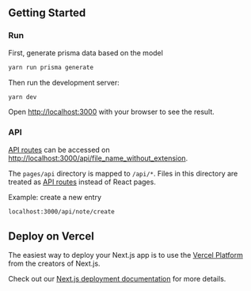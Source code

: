 ## Getting Started

### Run

First, generate prisma data based on the model

```bash
yarn run prisma generate
```

Then run the development server:

```bash
yarn dev
```

Open [http://localhost:3000](http://localhost:3000) with your browser to see the result.

### API

[API routes](https://nextjs.org/docs/api-routes/introduction) can be accessed on [http://localhost:3000/api/file_name_without_extension](http://localhost:3000/api/hello). <br>

The `pages/api` directory is mapped to `/api/*`. Files in this directory are treated as [API routes](https://nextjs.org/docs/api-routes/introduction) instead of React pages.

Example: create a new entry

```bash
localhost:3000/api/note/create
```

## Deploy on Vercel

The easiest way to deploy your Next.js app is to use the [Vercel Platform](https://vercel.com/new?utm_medium=default-template&filter=next.js&utm_source=create-next-app&utm_campaign=create-next-app-readme) from the creators of Next.js.

Check out our [Next.js deployment documentation](https://nextjs.org/docs/deployment) for more details.
